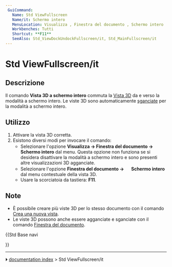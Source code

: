 ```yaml
---
 GuiCommand:
   Name: Std ViewFullscreen
   Name/it: Schermo intero
   MenuLocation: Visualizza , Finestra del documento , Schermo intero
   Workbenches: Tutti
   Shortcut: **F11**
   SeeAlso: Std_ViewDockUndockFullscreen/it, Std_MainFullscreen/it
---
```


# Std ViewFullscreen/it



## Descrizione

Il comando **Vista 3D a schermo intero** commuta la [Vista 3D](3D_view/it.md) da e verso la modalità a schermo intero. Le viste 3D sono automaticamente [sganciate](Std_ViewDockUndockFullscreen/it.md) per la modalità a schermo intero.



## Utilizzo

1.  Attivare la vista 3D corretta.
2.  Esistono diversi modi per invocare il comando:
    -   Selezionare l\'opzione **Visualizza → Finestra del documento → <img src="images/Std_ViewFullscreen.svg" width=16px> Schermo intero** dal menu. Questa opzione non funziona se si desidera disattivare la modalità a schermo intero e sono presenti altre visualizzazioni 3D agganciate.
    -   Selezionare l\'opzione **Finestra del documento → <img src="images/Std_ViewFullscreen.svg" width=16px> Schermo intero** dal menu contestuale della vista 3D.
    -   Usare la scorciatoia da tastiera: **F11**.



## Note

-   È possibile creare più viste 3D per lo stesso documento con il comando [Crea una nuova vista](Std_ViewCreate/it.md).
-   Le viste 3D possono anche essere agganciate e sganciate con il comando [Finestra del documento](Std_ViewDockUndockFullscreen/it.md).





{{Std Base navi

}}



---
⏵ [documentation index](../README.md) > Std ViewFullscreen/it
